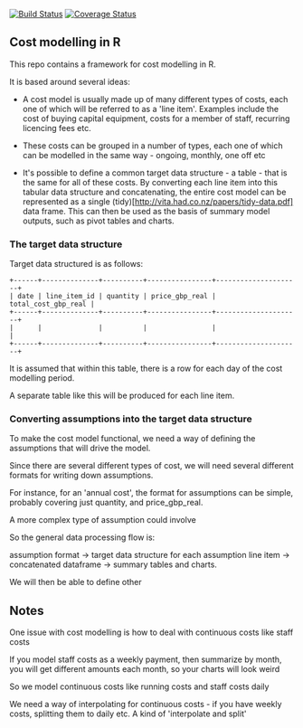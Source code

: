 [![Build Status](https://travis-ci.org/RobinL/costmodelr.svg?branch=master)](https://travis-ci.org/RobinL/costmodelr)
[![Coverage Status](https://img.shields.io/codecov/c/github/RobinL/costmodelr/master.svg)](https://codecov.io/github/RobinL/costmodelr?branch=master)

## Cost modelling in R


This repo contains a framework for cost modelling in R.

It is based around several ideas:

* A cost model is usually made up of many different types of costs, each one of which will be referred to as a 'line item'.  Examples include the cost of buying capital equipment, costs for a member of staff, recurring licencing fees etc.

* These costs can be grouped in a number of types, each one of which can be modelled in the same way  - ongoing, monthly, one off etc

* It's possible to define a common target data structure - a table - that is the same for all of these costs.  By converting each line item into this tabular data structure and concatenating, the entire cost model can be represented as a single (tidy)[http://vita.had.co.nz/papers/tidy-data.pdf] data frame.  This can then be used as the basis of summary model outputs, such as pivot tables and charts.


### The target data structure

Target data structured is as follows:

```
+------+--------------+----------+----------------+---------------------+
| date | line_item_id | quantity | price_gbp_real | total_cost_gbp_real |
+------+--------------+----------+----------------+---------------------+
|      |              |          |                |                     |
+------+--------------+----------+----------------+---------------------+
```

It is assumed that within this table, there is a row for each day of the cost modelling period.

A separate table like this will be produced for each line item.

### Converting assumptions into the target data structure

To make the cost model functional, we need a way of defining the assumptions that will drive the model.

Since there are several different types of cost, we will need several different formats for writing down assumptions.

For instance, for an 'annual cost', the format for assumptions can be simple, probably covering just quantity, and price_gbp_real.

A more complex type of assumption could involve

So the general data processing flow is:

assumption format -> target data structure for each assumption line item -> concatenated dataframe -> summary tables and charts.

We will then be able to define other

## Notes

One issue with cost modelling is how to deal with continuous costs like staff costs

If you model staff costs as a weekly payment, then summarize by month, you will get different amounts each month, so your charts will look weird

So we model continuous costs like running costs and staff costs daily

We need a way of interpolating for continuous costs - if you have weekly costs, splitting them to daily etc.  A kind of 'interpolate and split'
